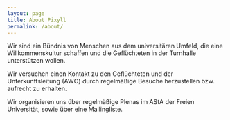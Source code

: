 ```yaml
---
layout: page
title: About Pixyll
permalink: /about/
---
```


Wir sind ein Bündnis von Menschen aus dem universitären
Umfeld, die eine Willkommenskultur schaffen und die Geflüchteten
in der Turnhalle unterstützen wollen.

Wir versuchen einen Kontakt zu den Geflüchteten und der
Unterkunftsleitung (AWO) durch regelmäßige Besuche herzustellen bzw. aufrecht zu
erhalten.

Wir organisieren uns über regelmäßige Plenas im AStA der Freien Universität,
sowie über eine Mailingliste.
